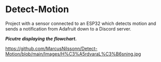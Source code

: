 # Detect-Motion
Project with a sensor connected to an ESP32 which detects motion and sends a notification from Adafruit down to a Discord server.

***Picutre displaying the flowchart.***

https://github.com/MarcusNilssonn/Detect-Motion/blob/main/Images/H%C3%A5rdvaraL%C3%B6sning.jpg
